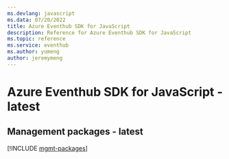 ```yaml
---
ms.devlang: javascript
ms.data: 07/20/2022
title: Azure Eventhub SDK for JavaScript
description: Reference for Azure Eventhub SDK for JavaScript
ms.topic: reference
ms.service: eventhub
ms.author: yumeng
author: jeremymeng
---
```

# Azure Eventhub SDK for JavaScript - latest

## Management packages - latest
[!INCLUDE [mgmt-packages](eventhub-mgmt-index.md)]
